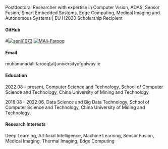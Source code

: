 Postdoctoral Researcher with expertise in Computer Vision, ADAS, Sensor Fusion, Smart Embedded Systems, Edge Computing, Medical Imaging and Autonomous Systems | EU H2020 Scholarship Recipient

#### GitHub
#[![senli1073](https://img.shields.io/badge/senli1073-github-blue?logo=github)](https://github.com/senli1073)
[![MAli-Farooq](https://img.shields.io/badge/MAli-Farooq-github-blue?logo=github)](https://github.com/MAli-Farooq)


#### Email
muhammadali.farooq[at]universityofgalway.ie

#### Education
2022.08 - present, Computer Science and Technology, School of Computer Science and Technology, China University of Mining and Technology.

2018.08 - 2022.06, Data Science and Big Data Technology, School of Computer Science and Technology, China University of Mining and Technology.

#### Research Interests
Deep Learning, Artificial Intelligence, Machine Learning, Sensor Fusion, Medical Imaging, Thermal Imaging, Edge Computing
